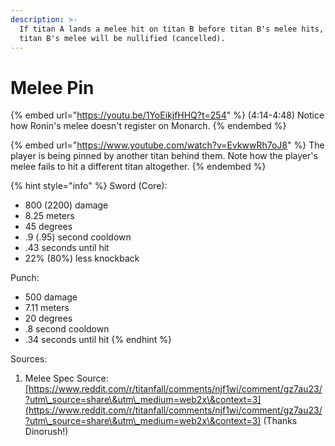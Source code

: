```yaml
---
description: >-
  If titan A lands a melee hit on titan B before titan B's melee hits, then
  titan B's melee will be nullified (cancelled).
---
```


# Melee Pin

{% embed url="https://youtu.be/1YoEikjfHHQ?t=254" %}
(4:14-4:48) Notice how Ronin's melee doesn't register on Monarch.
{% endembed %}

{% embed url="https://www.youtube.com/watch?v=EvkwwRh7oJ8" %}
The player is being pinned by another titan behind them. Note how the player's melee fails to hit a different titan altogether.
{% endembed %}

{% hint style="info" %}
Sword (Core):

* 800 (2200) damage
* 8.25 meters
* 45 degrees
* .9 (.95) second cooldown
* .43 seconds until hit
* 22% (80%) less knockback

Punch:

* 500 damage
* 7.11 meters
* 20 degrees
* .8 second cooldown
* .34 seconds until hit
{% endhint %}

Sources:

1. Melee Spec Source: [https://www.reddit.com/r/titanfall/comments/njf1wi/comment/gz7au23/?utm\_source=share\&utm\_medium=web2x\&context=3](https://www.reddit.com/r/titanfall/comments/njf1wi/comment/gz7au23/?utm\_source=share\&utm\_medium=web2x\&context=3) (Thanks Dinorush!)
